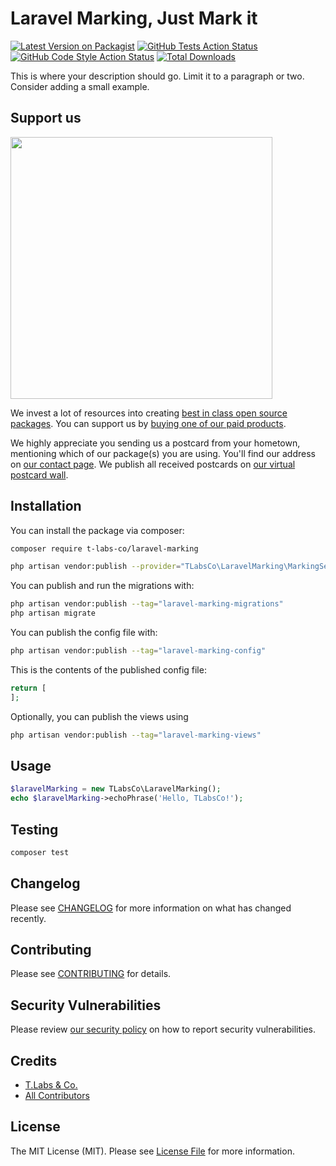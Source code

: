 # Laravel Marking, Just Mark it

[![Latest Version on Packagist](https://img.shields.io/packagist/v/t-labs-co/laravel-marking.svg?style=flat-square)](https://packagist.org/packages/t-labs-co/laravel-marking)
[![GitHub Tests Action Status](https://img.shields.io/github/actions/workflow/status/t-labs-co/laravel-marking/run-tests.yml?branch=main&label=tests&style=flat-square)](https://github.com/t-labs-co/laravel-marking/actions?query=workflow%3Arun-tests+branch%3Amain)
[![GitHub Code Style Action Status](https://img.shields.io/github/actions/workflow/status/t-labs-co/laravel-marking/fix-php-code-style-issues.yml?branch=main&label=code%20style&style=flat-square)](https://github.com/t-labs-co/laravel-marking/actions?query=workflow%3A"Fix+PHP+code+style+issues"+branch%3Amain)
[![Total Downloads](https://img.shields.io/packagist/dt/t-labs-co/laravel-marking.svg?style=flat-square)](https://packagist.org/packages/t-labs-co/laravel-marking)

This is where your description should go. Limit it to a paragraph or two. Consider adding a small example.

## Support us

[<img src="https://github-ads.s3.eu-central-1.amazonaws.com/laravel-marking.jpg?t=1" width="419px" />](https://spatie.be/github-ad-click/laravel-marking)

We invest a lot of resources into creating [best in class open source packages](https://spatie.be/open-source). You can support us by [buying one of our paid products](https://spatie.be/open-source/support-us).

We highly appreciate you sending us a postcard from your hometown, mentioning which of our package(s) you are using. You'll find our address on [our contact page](https://spatie.be/about-us). We publish all received postcards on [our virtual postcard wall](https://spatie.be/open-source/postcards).

## Installation

You can install the package via composer:

```bash
composer require t-labs-co/laravel-marking
```

```bash
php artisan vendor:publish --provider="TLabsCo\LaravelMarking\MarkingServiceProvider"

```

You can publish and run the migrations with:


```bash
php artisan vendor:publish --tag="laravel-marking-migrations"
php artisan migrate
```

You can publish the config file with:

```bash
php artisan vendor:publish --tag="laravel-marking-config"
```

This is the contents of the published config file:

```php
return [
];
```

Optionally, you can publish the views using

```bash
php artisan vendor:publish --tag="laravel-marking-views"
```

## Usage

```php
$laravelMarking = new TLabsCo\LaravelMarking();
echo $laravelMarking->echoPhrase('Hello, TLabsCo!');
```

## Testing

```bash
composer test
```

## Changelog

Please see [CHANGELOG](CHANGELOG.md) for more information on what has changed recently.

## Contributing

Please see [CONTRIBUTING](CONTRIBUTING.md) for details.

## Security Vulnerabilities

Please review [our security policy](../../security/policy) on how to report security vulnerabilities.

## Credits

- [T.Labs & Co.](https://github.com/t-labs-co)
- [All Contributors](../../contributors)

## License

The MIT License (MIT). Please see [License File](LICENSE.md) for more information.
